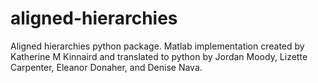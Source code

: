 # aligned-hierarchies

Aligned hierarchies python package. Matlab implementation created by Katherine M Kinnaird and translated to python by Jordan Moody, Lizette Carpenter, Eleanor Donaher, and Denise Nava.
